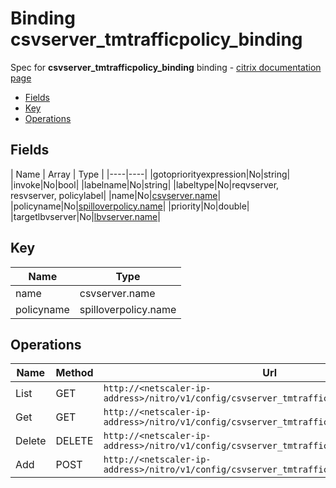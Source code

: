 # Binding csvserver_tmtrafficpolicy_binding

Spec for **csvserver_tmtrafficpolicy_binding** binding - [citrix documentation page](https://developer-docs.citrix.com/projects/netscaler-nitro-api/en/11.0/configuration/content-switching/csvserver_tmtrafficpolicy_binding/csvserver_tmtrafficpolicy_binding/)

- [Fields](#fields)
- [Key](#key)
- [Operations](#operations)

## Fields

| Name | Array | Type |
|----|----|
|gotopriorityexpression|No|string|
|invoke|No|bool|
|labelname|No|string|
|labeltype|No|reqvserver, resvserver, policylabel|
|name|No|[csvserver.name](/doc/resources/csvserver.md)|
|policyname|No|[spilloverpolicy.name](/doc/resources/spilloverpolicy.md)|
|priority|No|double|
|targetlbvserver|No|[lbvserver.name](/doc/resources/lbvserver.md)|

## Key

| Name | Type |
|----|----|
| name | csvserver.name |
| policyname | spilloverpolicy.name |

## Operations

| Name | Method | Url |
|----|----|----|
| List | GET | `http://<netscaler-ip-address>/nitro/v1/config/csvserver_tmtrafficpolicy_binding` |
| Get | GET | `http://<netscaler-ip-address>/nitro/v1/config/csvserver_tmtrafficpolicy_binding/<name>` |
| Delete | DELETE | `http://<netscaler-ip-address>/nitro/v1/config/csvserver_tmtrafficpolicy_binding/<name>` |
| Add | POST | `http://<netscaler-ip-address>/nitro/v1/config/csvserver_tmtrafficpolicy_binding` |

